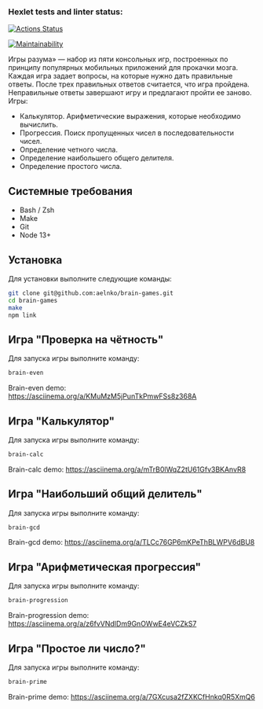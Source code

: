 ### Hexlet tests and linter status:
[![Actions Status](https://github.com/daevv/frontend-project-44/workflows/hexlet-check/badge.svg)](https://github.com/daevv/frontend-project-44/actions)

[![Maintainability](https://api.codeclimate.com/v1/badges/b2a8d43e5d054af1f922/maintainability)](https://codeclimate.com/github/daevv/frontend-project-44/maintainability)


Игры разума» — набор из пяти консольных игр, построенных по принципу популярных мобильных приложений для прокачки мозга. Каждая игра задает вопросы, на которые нужно дать правильные ответы. После трех правильных ответов считается, что игра пройдена. Неправильные ответы завершают игру и предлагают пройти ее заново. Игры:

- Калькулятор. Арифметические выражения, которые необходимо вычислить.
- Прогрессия. Поиск пропущенных чисел в последовательности чисел.
- Определение четного числа.
- Определение наибольшего общего делителя.
- Определение простого числа.

## Системные требования

 - Bash / Zsh
 - Make
 - Git
 - Node 13+

## Установка

Для установки выполните следующие команды:

```bash
git clone git@github.com:aelnko/brain-games.git
cd brain-games
make
npm link
```

## Игра "Проверка на чётность"

Для запуска игры выполните команду:

```bash
brain-even
```
Brain-even demo: https://asciinema.org/a/KMuMzM5jPunTkPmwFSs8z368A

## Игра "Калькулятор"

Для запуска игры выполните команду:

```bash
brain-calc
```
Brain-calc demo: https://asciinema.org/a/mTrB0lWqZ2tU61Gfv3BKAnvR8

## Игра "Наибольший общий делитель"

Для запуска игры выполните команду:

```bash
brain-gcd
```
Brain-gcd demo: https://asciinema.org/a/TLCc76GP6mKPeThBLWPV6dBU8

## Игра "Арифметическая прогрессия"

Для запуска игры выполните команду:

```bash
brain-progression
```

Brain-progression demo: https://asciinema.org/a/z6fvVNdIDm9GnOWwE4eVCZkS7

## Игра "Простое ли число?"

Для запуска игры выполните команду:

```bash
brain-prime
```
Brain-prime demo: https://asciinema.org/a/7GXcusa2fZXKCfHnkq0R5XmQ6
